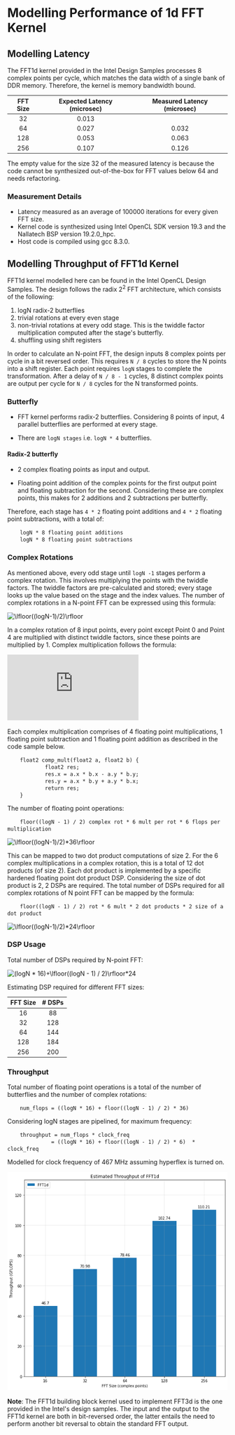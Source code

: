 # Modelling Performance of 1d FFT Kernel

## Modelling Latency

The FFT1d kernel provided in the Intel Design Samples processes 8 complex points per cycle, which matches the data width of a single bank of DDR memory. Therefore, the kernel is memory bandwidth bound.

| FFT Size | Expected Latency (microsec)  |   Measured Latency (microsec)   |
|:--------:|:------------------:|:------------------:|
|    32    |      0.013         |                    |  
|    64    |      0.027         |     0.032          |
|    128   |      0.053         |    0.063           |
|    256   |      0.107         |    0.126           |

The empty value for the size 32 of the measured latency is because the code cannot be synthesized out-of-the-box for FFT values below 64 and needs refactoring.

### Measurement Details

- Latency measured as an average of 100000 iterations for every given FFT size.
- Kernel code is synthesized using Intel OpenCL SDK version 19.3 and the Nallatech BSP version 19.2.0_hpc.
- Host code is compiled using gcc 8.3.0.

## Modelling Throughput of FFT1d Kernel

FFT1d kernel modelled here can be found in the Intel OpenCL Design Samples. The design follows the radix 2<sup>2</sup> FFT architecture, which consists of the following:

1. logN radix-2 butterflies
2. trivial rotations at every even stage
3. non-trivial rotations at every odd stage. This is the twiddle factor multiplication computed after the stage's butterfly.
4. shuffling using shift registers

In order to calculate an N-point FFT, the design inputs 8 complex points per cycle in a bit reversed order. This requires `N / 8` cycles to store the N points into a shift register. Each point requires `logN` stages to complete the transformation. After a delay of `N / 8 - 1` cycles, 8 distinct complex points are output per cycle for `N / 8` cycles for the N transformed points.

### Butterfly

- FFT kernel performs radix-2 butterflies. Considering 8 points of input, 4 parallel butterflies are performed at every stage.

- There are `logN stages` i.e. `logN * 4` butterflies.

#### Radix-2 butterfly

- 2 complex floating points as input and output.

- Floating point addition of the complex points for the first output point and floating subtraction for the second. Considering these are complex points, this makes for 2 additions and 2 subtractions per butterfly.

Therefore, each stage has `4 * 2` floating point additions and `4 * 2` floating point subtractions, with a total of:

        logN * 8 floating point additions 
        logN * 8 floating point subtractions

### Complex Rotations

As mentioned above, every odd stage until `logN -1` stages perform a complex rotation. This involves multiplying the points with the twiddle factors. The twiddle factors are pre-calculated and stored; every stage looks up the value based on the stage and the index values. The number of complex rotations in a N-point FFT can be expressed using this formula:

![\lfloor((logN-1)/2)\rfloor](https://latex.codecogs.com/svg.latex?\lfloor((logN-1)/2)\rfloor)

In a complex rotation of 8 input points, every point except Point 0 and Point 4 are multiplied with distinct twiddle factors, since these points are multiplied by 1. Complex multiplication follows the formula:

![(x+yi)(a+bi)=(xa-yb)+(xb+ya)i](https://latex.codecogs.com/svg.latex?(x&plus;yi)(a&plus;bi)=(xa-yb)&plus;(xb&plus;ya)i)

Each complex multiplication comprises of 4 floating point multiplications, 1 floating point subtraction and 1 floating point addition as described in the code sample below.

        float2 comp_mult(float2 a, float2 b) {
                float2 res;
                res.x = a.x * b.x - a.y * b.y;
                res.y = a.x * b.y + a.y * b.x;
                return res;
        }

The number of floating point operations:

        floor((logN - 1) / 2) complex rot * 6 mult per rot * 6 flops per multiplication 
![\lfloor((logN-1)/2)*36\rfloor](https://latex.codecogs.com/svg.latex?\lfloor((logN-1)/2)*36\rfloor)

This can be mapped to two dot product computations of size 2. For the 6 complex multiplications in a complex rotation, this is a total of 12 dot products (of size 2). Each dot product is implemented by a specific hardened floating point dot product DSP. Considering the size of dot product is 2, 2 DSPs are required. The total number of DSPs required for all complex rotations of N point FFT can be mapped by the formula:

        floor((logN - 1) / 2) rot * 6 mult * 2 dot products * 2 size of a dot product

![\lfloor((logN-1)/2)*24\rfloor](https://latex.codecogs.com/svg.latex?\lfloor((logN-1)/2)*24\rfloor)
### DSP Usage

Total number of DSPs required by N-point FFT:

![(logN * 16)+\lfloor((logN - 1) / 2)\rfloor*24](https://latex.codecogs.com/svg.latex?(logN&space;*&space;16)&plus;\lfloor((logN&space;-&space;1)&space;/&space;2)\rfloor*24)

Estimating DSP required for different FFT sizes:

| FFT Size | # DSPs |
|:--------:|:------:|
|    16    |   88   |
|    32    |   128  |
|    64    |   144  |
|    128   |   184  |
|    256   |   200  |

### Throughput

Total number of floating point operations is a total of the number of butterflies and the number of complex rotations:

        num_flops = ((logN * 16) + floor((logN - 1) / 2) * 36) 

Considering logN stages are pipelined, for maximum frequency:

        throughput = num_flops * clock_freq
                  = ((logN * 16) + floor((logN - 1) / 2) * 6)  * clock_freq

Modelled for clock frequency of 467 MHz assuming hyperflex is turned on.

![Throughput for different FFT1d Sizes](common/fft1d_throughput.png)

**Note**: The FFT1d building block kernel used to implement FFT3d is the one provided in the Intel's design samples. The input and the output to the FFT1d kernel are both in bit-reversed order, the latter entails the need to perform another bit reversal to obtain the standard FFT output.
